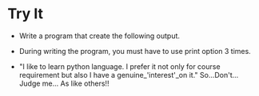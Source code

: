 # Try It

+ Write a program that create the following output. 
+ During writing the program, you must have to use print
option 3 times.

+ "I like to learn python language. I prefer it not only for course requirement but also I have a genuine_'interest'_on it."
So...Don't... Judge me... As like others!!